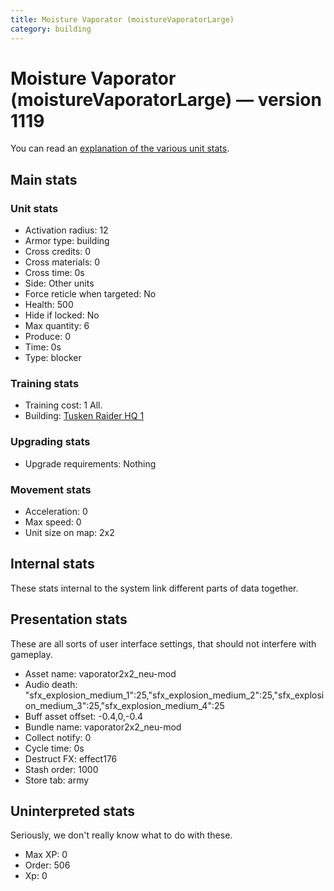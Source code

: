 ```yaml
---
title: Moisture Vaporator (moistureVaporatorLarge)
category: building
---
```


# Moisture Vaporator (moistureVaporatorLarge) — version 1119

You can read an [explanation  of the various unit stats](unitexplained.md).

## Main stats

### Unit stats

  * Activation radius: 12
  * Armor type: building
  * Cross credits: 0
  * Cross materials: 0
  * Cross time: 0s
  * Side: Other units
  * Force reticle when targeted: No
  * Health: 500
  * Hide if locked: No
  * Max quantity: 6
  * Produce: 0
  * Time: 0s
  * Type: blocker

### Training stats

  * Training cost: 1 All.
  * Building: [Tusken Raider HQ 1](tuskenHQ.html)

### Upgrading stats

  * Upgrade requirements: Nothing

### Movement stats

  * Acceleration: 0
  * Max speed: 0
  * Unit size on map: 2x2

## Internal stats

These stats internal to the system link different parts of data together.


## Presentation stats

These are all sorts of user interface settings, that should not interfere with gameplay.

  * Asset name: vaporator2x2_neu-mod
  * Audio death: "sfx_explosion_medium_1":25,"sfx_explosion_medium_2":25,"sfx_explosion_medium_3":25,"sfx_explosion_medium_4":25
  * Buff asset offset: -0.4,0,-0.4
  * Bundle name: vaporator2x2_neu-mod
  * Collect notify: 0
  * Cycle time: 0s
  * Destruct FX: effect176
  * Stash order: 1000
  * Store tab: army

## Uninterpreted stats

Seriously, we don't really know what to do with these.

  * Max XP: 0
  * Order: 506
  * Xp: 0

